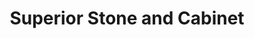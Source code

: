---
title: "Superior Stone and Cabinet"
url: /phoenix/superior-stone-and-cabinet/
shop: furniture
---